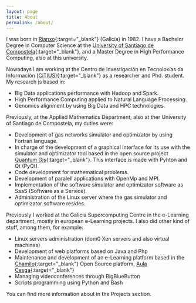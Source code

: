 ```yaml
---
layout: page
title: About
permalink: /about/
---
```


I was born in [Rianxo](https://goo.gl/maps/yiDcWZsRNyv){:target="_blank"} (Galicia) in 1982. I have a Bachelor Degree in Computer Science at the [University of Santiago de Compostela](http://www.usc.es){:target="_blank"}, and a Master Degree in High Performance Computing, also at this university.

Nowadays I am working at the Centro de Investigación en Tecnoloxías da Información [(CiTIUS)](http://citius.usc.es){:target="_blank"} as a researcher and Phd. student. My research is based in:

* Big Data applications performance with Hadoop and Spark.
* High Performance Computing applied to Natural Language Processing.
* Genomics alignment by using Big Data and HPC technologies.

Previously, at the Applied Mathematics Department, also at ther University of Santiago de Compostela, my duties were:

* Development of gas networks simulator and optimizator by using Fortran language.
* In charge of the development of a graphical interface for its use with the simulator and optimizator tool based in the open source project [Quantum Gis](http://www.qgis.org){:target="_blank"}. This interface is made with Pyhton and Qt (PyQt).
* Code development for mathematical problems.
* Development of paralell applications with OpenMp and MPI.
* Implementation of the software simulator and optimizator software as SaaS (Software as a Service).
* Administration of the Linux server where the gas simulator and optimizator software resides.

Previously I worked at the Galicia Supercomputing Centre in the e-Learning department, mostly in european e-Learning projects. I also did other kind of stuff, among them, for example:

* Linux servers administration (dom0 Xen servers and also virtual machines)
* Development of web platforms based on Java and Php
* Maintenance and development of an e-Learning platform based in the [Chamilo](https://chamilo.org/chamilo-lms/){:target="_blank"} Open Source platform, [Aula Cesga](https://aula.cesga.es){:target="_blank"}
* Managing videoconferences through BigBlueButton
* Scripts programming using Python and Bash

You can find more information about in the Projects section.
